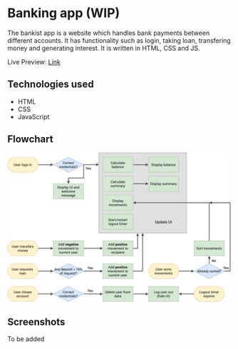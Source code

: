 # Banking app (WIP)

The bankist app is a website which handles bank payments between different accounts. It has functionality such as login, taking loan, transfering money and generating interest. It is written in HTML, CSS and JS.

Live Preview: [Link](https://bankist.darshanvaishya.xyz)

## Technologies used

- HTML
- CSS
- JavaScript

## Flowchart

![Flowchart](./static/img/Bankist-flowchart.png "Flowchart")

## Screenshots

To be added
